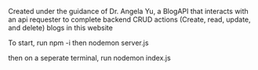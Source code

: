 Created under the guidance of Dr. Angela Yu, a BlogAPI that interacts with an api requester to complete backend CRUD actions
(Create, read, update, and delete) blogs in this website

To start, run npm -i
then nodemon server.js

then on a seperate terminal, run nodemon index.js
